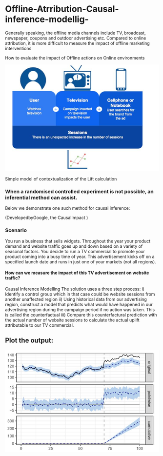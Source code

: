 # Offline-Atrribution-Causal-inference-modellig-

Generally speaking, the offline media channels include TV, broadcast, newspaper, coupons and outdoor advertising etc.
Compared to online attribution, it is more difficult to measure the impact of offline marketing interventions

How to evaluate the impact of Offline actions on Online environments

![](off.JPG)

Simple model of contextualization of the Lift calculation

### When a randomised controlled experiment is not possible, an inferential method can assist.
Below we demonstrate one such method for causal inference:

(DevelopedbyGoogle, the CausalImpact )

### Scenario
You run a business that sells widgets. Throughout the year your product demand and website traffic goes up and down based on a variety of seasonal factors. You decide to run a TV commercial to promote your product coming into a busy time of year. This advertisement kicks off on a specified launch date and runs in just one of your markets (not all regions). 

#### How can we measure the impact of this TV advertisement on website traffic? 

Causal Inference Modelling
The solution uses a three step process:
i)  Identify a control group which in that case could be website sessions from another unaffected region
ii) Using historical data from our advertising region, construct a model that predicts what would have happened in our advertising region during the campaign period if no action was taken. This is called the counterfactual
iii) Compare this counterfactural prediction with the actual number of website sessions to calculate the actual uplift attributable to our TV commercial.

## Plot the output:

![](out1.JPG)










